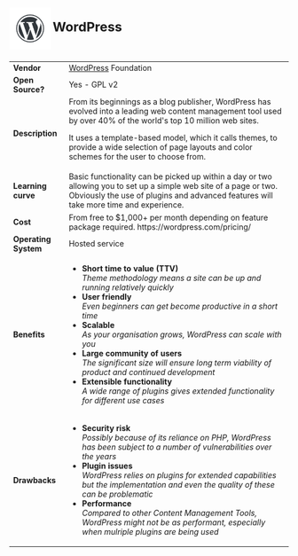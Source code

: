  # <sub><sub><sub><sub><img src='WP-logo.png' height='75'> </sub></sub></sub></sub><sup>WordPress</sup> 

<table>
  <tr>
    <td><b>Vendor</td>
    <td><a href="https://www.wordpress.com">WordPress</a> Foundation</td>
  </tr>
  <tr>
    <td><b>Open Source?</td>
    <td>Yes - GPL v2</td>
  </tr>
  <tr>
    <td><b>Description</td>
    <td>From its beginnings as a blog publisher, WordPress has evolved into a leading web content management tool used by over 40% of the world's top 10 million web sites.<p>It uses a template-based model, which it calls themes, to provide a wide selection of page layouts and color schemes for the user to choose from.</td>
  </tr> 
  <tr>
    <td><b>Learning curve</td>
    <td>Basic functionality can be picked up within a day or two allowing you to set up a simple web site of a page or two. Obviously the use of plugins and advanced features will take more time and experience.</td>
  </tr> 
  <tr>
    <td><b>Cost</td>
    <td>From free to $1,000+ per month depending on feature package required. https://wordpress.com/pricing/</td>
  </tr>
  <tr>
    <td><b>Operating System</td>
    <td>Hosted service</td>
  </tr> 
  <tr>
    <td><b>Benefits</td>
  <td>
    <ul>
      <li><b>Short time to value (TTV)</b><br><i>Theme methodology means a site can be up and running relatively quickly</i></li>
      <li><b>User friendly</b><br><i>Even beginners can get become productive in a short time</i></li>
	  <li><b>Scalable</b><br><i>As your organisation grows, WordPress can scale with you</i></li> 
	  <li><b>Large community of users</b> <br><i>The significant size will ensure long term viability of product and continued development</i></li>
      <li><b>Extensible functionality</b><br><i>A wide range of plugins gives extended functionality for different use cases</li>
    </ul>
  </td>
</tr>
<tr>
  <td><b>Drawbacks</td>
  <td>
    <ul>
      <li><b>Security risk</b><br><i>Possibly because of its reliance on PHP, WordPress has been subject to a number of vulnerabilities over the years</i></li>
      <li><b>Plugin issues</b><br><i>WordPress relies on plugins for extended capabilities but the implementation and even the quality of these can be problematic</i></li>
      <li><b>Performance</b><br><i>Compared to other Content Management Tools, WordPress might not be as performant, especially when mulriple plugins are being used</i></li>
    </ul>
  </td> 
</tr>
</table>

